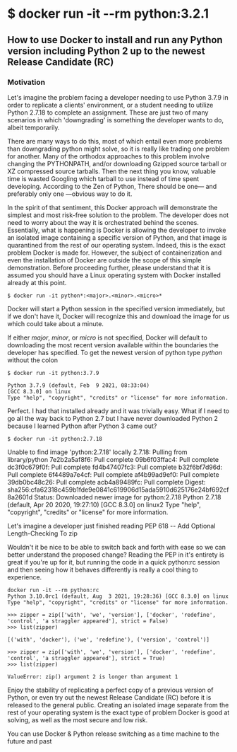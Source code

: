 # $ docker run -it --rm python:3.2.1
## How to use Docker to install and run any Python version including Python 2 up to the newest Release Candidate (RC)
### Motivation
Let's imagine the problem facing a developer needing to use Python 3.7.9 in order to replicate a clients' environment, or a student needing to utilize Python 2.7.18 to complete an assignment. These are just two of many scenarios in which 'downgrading' is something the developer wants to do, albeit temporarily.

There are many ways to do this, most of which entail even more problems than downgrading python might solve, so it is really like trading one problem for another. Many of the orthodox approaches to this problem involve changing the PYTHONPATH, and/or downloading Gzipped source tarball or XZ compressed source tarballs. Then the next thing you know, valuable time is wasted Googling which tarball to use instead of time spent developing. According to the Zen of Python, There should be one— and preferably only one —obvious way to do it.

In the spirit of that sentiment, this Docker approach will demonstrate the simplest and most risk-free solution to the problem. The developer does not need to worry about the way it is orchestrated behind the scenes. Essentially, what is happening is Docker is allowing the developer to invoke an isolated image containing a specific version of Python, and that image is quarantined from the rest of our operating system. Indeed, this is the exact problem Docker is made for. However, the subject of containerization and even the installation of Docker are outside the scope of this simple demonstration.  Before proceeding further, please understand that it is assumed you should have a Linux operating system with Docker installed already at this point.

```$ docker run -it python*:<major>.<minor>.<micro>*```

Docker will start a Python session in the specified version immediately, but if we don't have it, Docker will recognize this and download the image for us which could take about a minute.


If either *major*, *minor*, or *micro* is not specified, Docker will default to downloading the most recent version available within the boundaries the developer has specified. To get the newest version of python type *python* without the colon


```$ docker run -it python:3.7.9```


```
Python 3.7.9 (default, Feb  9 2021, 08:33:04) 
[GCC 8.3.0] on linux
Type "help", "copyright", "credits" or "license" for more information.
```


Perfect. I had that installed already and it was trivially easy. What if I need to go all the way back to Python 2.7 but I have never downloaded Python 2 because I learned Python after Python 3 came out?


```$ docker run -it python:2.7.18```

Unable to find image 'python:2.7.18' locally
2.7.18: Pulling from library/python
7e2b2a5af8f6: Pull complete 
09b6f03ffac4: Pull complete 
dc3f0c679f0f: Pull complete 
fd4b47407fc3: Pull complete 
b32f6bf7d96d: Pull complete 
6f4489a7e4cf: Pull complete 
af4b99ad9ef0: Pull complete 
39db0bc48c26: Pull complete 
acb4a89489fc: Pull complete 
Digest: sha256:cfa62318c459b1fde9e0841c619906d15ada5910d625176e24bf692cf8a2601d
Status: Downloaded newer image for python:2.7.18
Python 2.7.18 (default, Apr 20 2020, 19:27:10) 
[GCC 8.3.0] on linux2
Type "help", "copyright", "credits" or "license" for more information.



Let's imagine a developer just finished reading PEP 618 -- Add Optional Length-Checking To zip

Wouldn't it be nice to be able to switch back and forth with ease so we can better understand the proposed change? Reading the PEP in it's entirety is great if you're up for it, but running the code in a quick python:rc session and then seeing how it behaves differently is really a cool thing to experience. 

```
docker run -it --rm python:rc
Python 3.10.0rc1 (default, Aug  3 2021, 19:28:36) [GCC 8.3.0] on linux
Type "help", "copyright", "credits" or "license" for more information.

>>> zipper = zip(['with', 'we', 'version'], ['docker', 'redefine', 'control', 'a straggler appeared'], strict = False)
>>> list(zipper)
```


```[('with', 'docker'), ('we', 'redefine'), ('version', 'control')]```


```
>>> zipper = zip(['with', 'we', 'version'], ['docker', 'redefine', 'control', 'a straggler appeared'], strict = True)
>>> list(zipper)
```


```ValueError: zip() argument 2 is longer than argument 1```

Enjoy the stability of replicating a perfect copy of a previous version of Python, or even try out the newest Release Candidate (RC) before it is released to the general public. Creating an isolated image separate from the rest of your operating system is the exact type of problem Docker is good at solving, as well as the most secure and low risk.

You can use Docker & Python release switching as a time machine to the future and past
